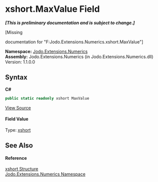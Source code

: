 # xshort.MaxValue Field
 _**\[This is preliminary documentation and is subject to change.\]**_

\[Missing <summary> documentation for "F:Jodo.Extensions.Numerics.xshort.MaxValue"\]

**Namespace:**&nbsp;<a href="N_Jodo_Extensions_Numerics">Jodo.Extensions.Numerics</a><br />**Assembly:**&nbsp;Jodo.Extensions.Numerics (in Jodo.Extensions.Numerics.dll) Version: 1.1.0.0

## Syntax

**C#**<br />
``` C#
public static readonly xshort MaxValue
```

<a href="https://github.com/JosephJShort/Jodo.Extensions/blob/main/src/Jodo.Extensions.Numerics/xshort.cs" rel="noopener noreferrer" title="View the source code">View Source</a><br />

#### Field Value
Type: <a href="T_Jodo_Extensions_Numerics_xshort">xshort</a>

## See Also


#### Reference
<a href="T_Jodo_Extensions_Numerics_xshort">xshort Structure</a><br /><a href="N_Jodo_Extensions_Numerics">Jodo.Extensions.Numerics Namespace</a><br />